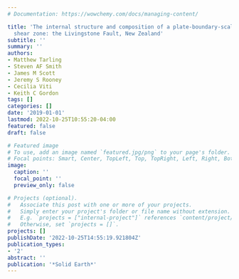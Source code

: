 ```yaml
---
# Documentation: https://wowchemy.com/docs/managing-content/

title: 'The internal structure and composition of a plate-boundary-scale serpentinite
  shear zone: the Livingstone Fault, New Zealand'
subtitle: ''
summary: ''
authors:
- Matthew Tarling
- Steven AF Smith
- James M Scott
- Jeremy S Rooney
- Cecilia Viti
- Keith C Gordon
tags: []
categories: []
date: '2019-01-01'
lastmod: 2022-10-25T10:55:20-04:00
featured: false
draft: false

# Featured image
# To use, add an image named `featured.jpg/png` to your page's folder.
# Focal points: Smart, Center, TopLeft, Top, TopRight, Left, Right, BottomLeft, Bottom, BottomRight.
image:
  caption: ''
  focal_point: ''
  preview_only: false

# Projects (optional).
#   Associate this post with one or more of your projects.
#   Simply enter your project's folder or file name without extension.
#   E.g. `projects = ["internal-project"]` references `content/project/deep-learning/index.md`.
#   Otherwise, set `projects = []`.
projects: []
publishDate: '2022-10-25T14:55:19.921804Z'
publication_types:
- '2'
abstract: ''
publication: '*Solid Earth*'
---
```

